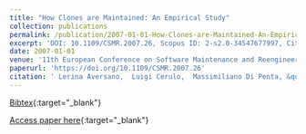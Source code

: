 ```yaml
---
title: "How Clones are Maintained: An Empirical Study"
collection: publications
permalink: /publication/2007-01-01-How-Clones-are-Maintained-An-Empirical-Study
excerpt: 'DOI: 10.1109/CSMR.2007.26, Scopus ID: 2-s2.0-34547677997, Cited by: 127'
date: 2007-01-01
venue: '11th European Conference on Software Maintenance and Reengineering, Software Evolution in Complex Software Intensive Systems, CSMR 2007, 21-23 March 2007, Amsterdam, The Netherlands'
paperurl: 'https://doi.org/10.1109/CSMR.2007.26'
citation: ' Lerina Aversano,  Luigi Cerulo,  Massimiliano Di Penta, &quot;How Clones are Maintained: An Empirical Study.&quot; 11th European Conference on Software Maintenance and Reengineering, Software Evolution in Complex Software Intensive Systems, CSMR 2007, 21-23 March 2007, Amsterdam, The Netherlands, 2007.'
---
```

[Bibtex](https://dblp.org/rec/bib/conf/csmr/AversanoCP07){:target="_blank"}

[Access paper here](https://doi.org/10.1109/CSMR.2007.26){:target="_blank"}
